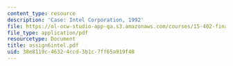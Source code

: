 ```yaml
---
content_type: resource
description: 'Case: Intel Corporation, 1992'
file: https://ol-ocw-studio-app-qa.s3.amazonaws.com/courses/15-402-finance-theory-ii-spring-2003/38e8119c46324ccd3b1c7ff65a919f48_assign6intel.pdf
file_type: application/pdf
resourcetype: Document
title: assign6intel.pdf
uid: 38e8119c-4632-4ccd-3b1c-7ff65a919f48
---
```

